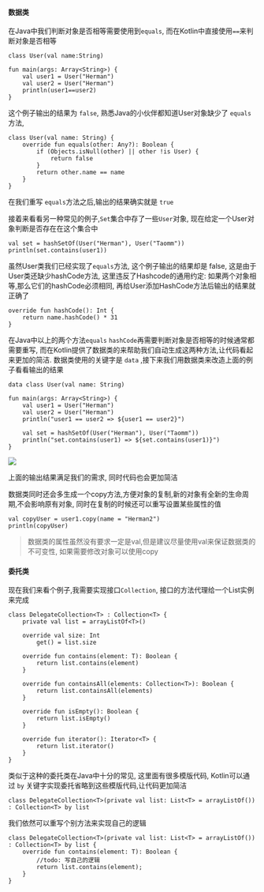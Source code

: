 #### 数据类

在Java中我们判断对象是否相等需要使用到`equals`, 而在Kotlin中直接使用`==`来判断对象是否相等

```
class User(val name:String)

fun main(args: Array<String>) {
    val user1 = User("Herman")
    val user2 = User("Herman")
    println(user1==user2)
}
```
这个例子输出的结果为 `false`, 熟悉Java的小伙伴都知道User对象缺少了 `equals`方法,

```
class User(val name: String) {
    override fun equals(other: Any?): Boolean {
        if (Objects.isNull(other) || other !is User) {
            return false
        }
        return other.name == name
    }
}
```
在我们重写 `equals`方法之后,输出的结果确实就是 `true`


接着来看看另一种常见的例子,`Set`集合中存了一些`User`对象, 现在给定一个User对象判断是否存在在这个集合中

```
val set = hashSetOf(User("Herman"), User("Taomm"))
println(set.contains(user1))
```

虽然User类我们已经实现了`equals`方法, 这个例子输出的结果却是 false, 这是由于User类还缺少hashCode方法, 这里违反了Hashcode的通用约定: 如果两个对象相等,那么它们的hashCode必须相同, 再给User添加HashCode方法后输出的结果就正确了
```
override fun hashCode(): Int {
    return name.hashCode() * 31
}
```

在Java中以上的两个方法`equals` `hashCode`再需要判断对象是否相等的时候通常都需要重写, 而在Kotlin提供了数据类的来帮助我们自动生成这两种方法,让代码看起来更加的简洁. 数据类使用的关键字是 `data` ,接下来我们用数据类来改造上面的例子看看输出的结果

```
data class User(val name: String)

fun main(args: Array<String>) {
    val user1 = User("Herman")
    val user2 = User("Herman")
    println("user1 == user2 => ${user1 == user2}")

    val set = hashSetOf(User("Herman"), User("Taomm"))
    println("set.contains(user1) => ${set.contains(user1)}")
}
```

![](https://cdn.jsdelivr.net/gh/silently9527/images/202408272248030.png)

上面的输出结果满足我们的需求, 同时代码也会更加简洁

数据类同时还会多生成一个copy方法,方便对象的复制,新的对象有全新的生命周期,不会影响原有对象, 同时在复制的时候还可以重写设置某些属性的值

```
val copyUser = user1.copy(name = "Herman2")
println(copyUser)
```

> 数据类的属性虽然没有要求一定是val,但是建议尽量使用val来保证数据类的不可变性, 如果需要修改对象可以使用copy




#### 委托类
现在我们来看个例子,我需要实现接口`Collection`, 接口的方法代理给一个List实例来完成
```
class DelegateCollection<T> : Collection<T> {
    private val list = arrayListOf<T>()

    override val size: Int
        get() = list.size

    override fun contains(element: T): Boolean {
        return list.contains(element)
    }

    override fun containsAll(elements: Collection<T>): Boolean {
        return list.containsAll(elements)
    }

    override fun isEmpty(): Boolean {
        return list.isEmpty()
    }

    override fun iterator(): Iterator<T> {
        return list.iterator()
    }
}
```
类似于这种的委托类在Java中十分的常见, 这里面有很多模版代码, Kotlin可以通过 `by` 关键字实现委托省略到这些模版代码,让代码更加简洁

```
class DelegateCollection<T>(private val list: List<T> = arrayListOf()) : Collection<T> by list
```

我们依然可以重写个别方法来实现自己的逻辑
```
class DelegateCollection<T>(private val list: List<T> = arrayListOf()) : Collection<T> by list {
    override fun contains(element: T): Boolean {
        //todo: 写自己的逻辑
        return list.contains(element);
    }
}
```